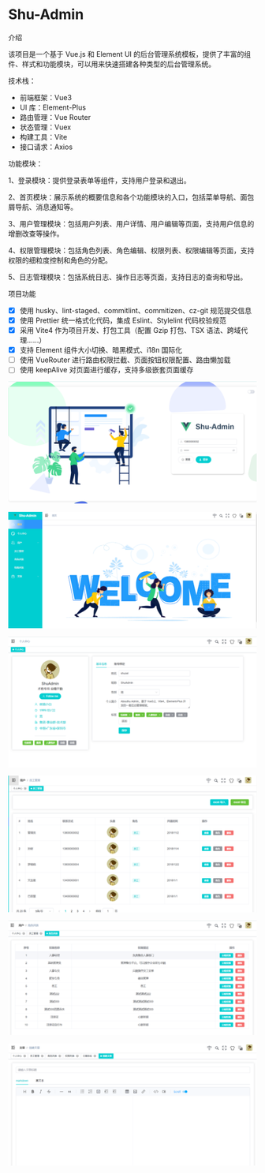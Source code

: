 # Shu-Admin

介绍

该项目是一个基于 Vue.js 和 Element UI 的后台管理系统模板，提供了丰富的组件、样式和功能模块，可以用来快速搭建各种类型的后台管理系统。

技术栈：

- 前端框架：Vue3
- UI 库：Element-Plus
- 路由管理：Vue Router
- 状态管理：Vuex
- 构建工具：Vite
- 接口请求：Axios

功能模块：

1、登录模块：提供登录表单等组件，支持用户登录和退出。

2、首页模块：展示系统的概要信息和各个功能模块的入口，包括菜单导航、面包屑导航、消息通知等。

3、用户管理模块：包括用户列表、用户详情、用户编辑等页面，支持用户信息的增删改查等操作。

4、权限管理模块：包括角色列表、角色编辑、权限列表、权限编辑等页面，支持权限的细粒度控制和角色的分配。

5、日志管理模块：包括系统日志、操作日志等页面，支持日志的查询和导出。

项目功能

- [x] 使用 husky、lint-staged、commitlint、commitizen、cz-git 规范提交信息
- [x] 使用 Prettier 统一格式化代码，集成 Eslint、Stylelint 代码校验规范
- [x] 采用 Vite4 作为项目开发、打包工具（配置 Gzip 打包、TSX 语法、跨域代理……）
- [x] 支持 Element 组件大小切换、暗黑模式、i18n 国际化
- [ ] 使用 VueRouter 进行路由权限拦截、页面按钮权限配置、路由懒加载
- [ ] 使用 keepAlive 对页面进行缓存，支持多级嵌套页面缓存

![](./src/assets/images/1.png)

![](./src/assets/images/2.png)

![](./src/assets/images/3.png)

![](./src/assets/images/4.png)

![](./src/assets/images/5.png)

![](./src/assets/images/6.png)
